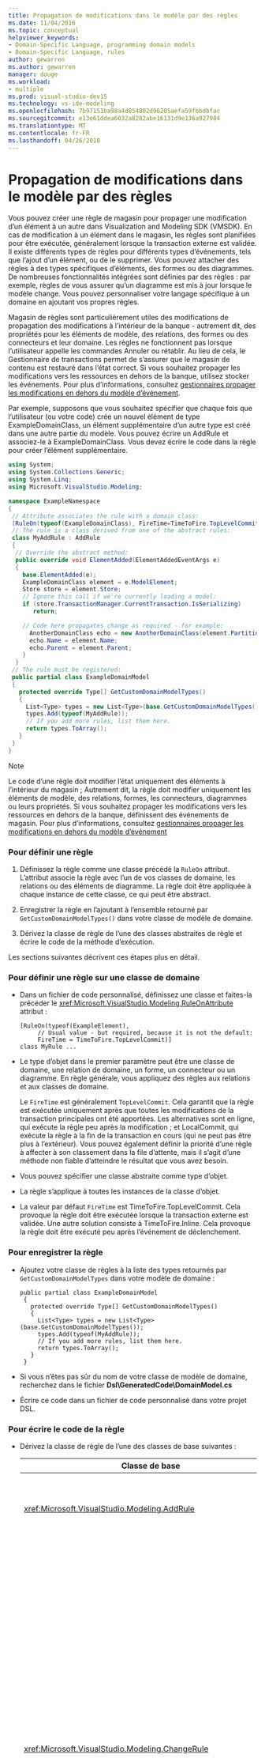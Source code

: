 ```yaml
---
title: Propagation de modifications dans le modèle par des règles
ms.date: 11/04/2016
ms.topic: conceptual
helpviewer_keywords:
- Domain-Specific Language, programming domain models
- Domain-Specific Language, rules
author: gewarren
ms.author: gewarren
manager: douge
ms.workload:
- multiple
ms.prod: visual-studio-dev15
ms.technology: vs-ide-modeling
ms.openlocfilehash: 7b97151ba98a4d854802d96205aefa59fbbdbfac
ms.sourcegitcommit: e13e61ddea6032a8282abe16131d9e136a927984
ms.translationtype: MT
ms.contentlocale: fr-FR
ms.lasthandoff: 04/26/2018
---
```

# <a name="rules-propagate-changes-within-the-model"></a>Propagation de modifications dans le modèle par des règles
Vous pouvez créer une règle de magasin pour propager une modification d’un élément à un autre dans Visualization and Modeling SDK (VMSDK). En cas de modification à un élément dans le magasin, les règles sont planifiées pour être exécutée, généralement lorsque la transaction externe est validée. Il existe différents types de règles pour différents types d’événements, tels que l’ajout d’un élément, ou de le supprimer. Vous pouvez attacher des règles à des types spécifiques d’éléments, des formes ou des diagrammes. De nombreuses fonctionnalités intégrées sont définies par des règles : par exemple, règles de vous assurer qu’un diagramme est mis à jour lorsque le modèle change. Vous pouvez personnaliser votre langage spécifique à un domaine en ajoutant vos propres règles.

 Magasin de règles sont particulièrement utiles des modifications de propagation des modifications à l’intérieur de la banque - autrement dit, des propriétés pour les éléments de modèle, des relations, des formes ou des connecteurs et leur domaine. Les règles ne fonctionnent pas lorsque l’utilisateur appelle les commandes Annuler ou rétablir. Au lieu de cela, le Gestionnaire de transactions permet de s’assurer que le magasin de contenu est restauré dans l’état correct. Si vous souhaitez propager les modifications vers les ressources en dehors de la banque, utilisez stocker les événements. Pour plus d’informations, consultez [gestionnaires propager les modifications en dehors du modèle d’événement](../modeling/event-handlers-propagate-changes-outside-the-model.md).

 Par exemple, supposons que vous souhaitez spécifier que chaque fois que l’utilisateur (ou votre code) crée un nouvel élément de type ExampleDomainClass, un élément supplémentaire d’un autre type est créé dans une autre partie du modèle. Vous pouvez écrire un AddRule et associez-le à ExampleDomainClass. Vous devez écrire le code dans la règle pour créer l’élément supplémentaire.

```csharp
using System;
using System.Collections.Generic;
using System.Linq;
using Microsoft.VisualStudio.Modeling;

namespace ExampleNamespace
{
 // Attribute associates the rule with a domain class:
 [RuleOn(typeof(ExampleDomainClass), FireTime=TimeToFire.TopLevelCommit)]
 // The rule is a class derived from one of the abstract rules:
 class MyAddRule : AddRule
 {
  // Override the abstract method:
  public override void ElementAdded(ElementAddedEventArgs e)
  {
    base.ElementAdded(e);
    ExampleDomainClass element = e.ModelElement;
    Store store = element.Store;
    // Ignore this call if we're currently loading a model:
    if (store.TransactionManager.CurrentTransaction.IsSerializing)
       return;

    // Code here propagates change as required - for example:
      AnotherDomainClass echo = new AnotherDomainClass(element.Partition);
      echo.Name = element.Name;
      echo.Parent = element.Parent;
    }
  }
 // The rule must be registered:
 public partial class ExampleDomainModel
 {
   protected override Type[] GetCustomDomainModelTypes()
   {
     List<Type> types = new List<Type>(base.GetCustomDomainModelTypes());
     types.Add(typeof(MyAddRule));
     // If you add more rules, list them here.
     return types.ToArray();
   }
 }
}

```

> [!NOTE]
>  Le code d’une règle doit modifier l’état uniquement des éléments à l’intérieur du magasin ; Autrement dit, la règle doit modifier uniquement les éléments de modèle, des relations, formes, les connecteurs, diagrammes ou leurs propriétés. Si vous souhaitez propager les modifications vers les ressources en dehors de la banque, définissent des événements de magasin. Pour plus d’informations, consultez [gestionnaires propager les modifications en dehors du modèle d’événement](../modeling/event-handlers-propagate-changes-outside-the-model.md)

### <a name="to-define-a-rule"></a>Pour définir une règle

1.  Définissez la règle comme une classe précédé la `RuleOn` attribut. L’attribut associe la règle avec l’un de vos classes de domaine, les relations ou des éléments de diagramme. La règle doit être appliquée à chaque instance de cette classe, ce qui peut être abstract.

2.  Enregistrer la règle en l’ajoutant à l’ensemble retourné par `GetCustomDomainModelTypes()` dans votre classe de modèle de domaine.

3.  Dérivez la classe de règle de l’une des classes abstraites de règle et écrire le code de la méthode d’exécution.

 Les sections suivantes décrivent ces étapes plus en détail.

### <a name="to-define-a-rule-on-a-domain-class"></a>Pour définir une règle sur une classe de domaine

-   Dans un fichier de code personnalisé, définissez une classe et faites-la précéder le <xref:Microsoft.VisualStudio.Modeling.RuleOnAttribute> attribut :

    ```
    [RuleOn(typeof(ExampleElement),
         // Usual value - but required, because it is not the default:
         FireTime = TimeToFire.TopLevelCommit)]
    class MyRule ...

    ```

-   Le type d’objet dans le premier paramètre peut être une classe de domaine, une relation de domaine, un forme, un connecteur ou un diagramme. En règle générale, vous appliquez des règles aux relations et aux classes de domaine.

     Le `FireTime` est généralement `TopLevelCommit`. Cela garantit que la règle est exécutée uniquement après que toutes les modifications de la transaction principales ont été apportées. Les alternatives sont en ligne, qui exécute la règle peu après la modification ; et LocalCommit, qui exécute la règle à la fin de la transaction en cours (qui ne peut pas être plus à l’extérieur). Vous pouvez également définir la priorité d’une règle à affecter à son classement dans la file d’attente, mais il s’agit d’une méthode non fiable d’atteindre le résultat que vous avez besoin.

-   Vous pouvez spécifier une classe abstraite comme type d’objet.

-   La règle s’applique à toutes les instances de la classe d’objet.

-   La valeur par défaut `FireTime` est TimeToFire.TopLevelCommit. Cela provoque la règle doit être exécutée lorsque la transaction externe est validée. Une autre solution consiste à TimeToFire.Inline. Cela provoque la règle doit être exécuté peu après l’événement de déclenchement.

### <a name="to-register-the-rule"></a>Pour enregistrer la règle

-   Ajoutez votre classe de règles à la liste des types retournés par `GetCustomDomainModelTypes` dans votre modèle de domaine :

    ```
    public partial class ExampleDomainModel
     {
       protected override Type[] GetCustomDomainModelTypes()
       {
         List<Type> types = new List<Type>(base.GetCustomDomainModelTypes());
         types.Add(typeof(MyAddRule));
         // If you add more rules, list them here.
         return types.ToArray();
       }
     }

    ```

-   Si vous n’êtes pas sûr du nom de votre classe de modèle de domaine, recherchez dans le fichier **Dsl\GeneratedCode\DomainModel.cs**

-   Écrire ce code dans un fichier de code personnalisé dans votre projet DSL.

### <a name="to-write-the-code-of-the-rule"></a>Pour écrire le code de la règle

-   Dérivez la classe de règle de l’une des classes de base suivantes :

    |Classe de base|Déclencheur|
    |----------------|-------------|
    |<xref:Microsoft.VisualStudio.Modeling.AddRule>|Un élément, un lien ou une forme est ajoutée.<br /><br /> Cela permet de détecter de nouvelles relations, en plus des nouveaux éléments.|
    |<xref:Microsoft.VisualStudio.Modeling.ChangeRule>|Une valeur de propriété de domaine est modifiée. L’argument de méthode fournit les valeurs anciennes et nouvelles.<br /><br /> Pour les formes, cette règle est déclenchée lorsque la fonction intégrée `AbsoluteBounds` de propriété est modifiée, si la forme est déplacée.<br /><br /> Dans de nombreux cas, il est plus pratique remplacer `OnValueChanged` ou `OnValueChanging` dans le Gestionnaire de propriétés. Ces méthodes sont appelées immédiatement avant et après la modification. En revanche, la règle s’exécute généralement à la fin de la transaction. Pour plus d’informations, consultez [gestionnaires de modification de valeur de propriété domaine](../modeling/domain-property-value-change-handlers.md). **Remarque :** cette règle n’est pas déclenchée lorsqu’un lien est créé ou supprimé. À la place, écrire une `AddRule` et un `DeleteRule` pour la relation de domaine.|
    |<xref:Microsoft.VisualStudio.Modeling.DeletingRule>|Déclenché lorsqu’un élément ou un lien est prêt à être supprimé. La propriété ModelElement.IsDeleting a la valeur true jusqu'à la fin de la transaction.|
    |<xref:Microsoft.VisualStudio.Modeling.DeleteRule>|Effectuée lorsqu’un élément ou un lien a été supprimé. La règle est exécutée une fois toutes les autres règles ont été exécutées, y compris DeletingRules. ModelElement.IsDeleting a la valeur false et ModelElement.IsDeleted a la valeur true. Pour permettre une restauration ultérieure, l’élément n'est pas réellement supprimé de la mémoire, mais il est supprimé de Store.ElementDirectory.|
    |<xref:Microsoft.VisualStudio.Modeling.MoveRule>|Un élément est déplacé à partir de la partition d’un magasin vers un autre.<br /><br /> (Notez que cela n’est pas liée à la position de la forme de graphique).|
    |<xref:Microsoft.VisualStudio.Modeling.RolePlayerChangeRule>|Cette règle s’applique uniquement aux relations de domaine. Elle est déclenchée si vous affectez explicitement un élément de modèle à des extrémités d’un lien.|
    |<xref:Microsoft.VisualStudio.Modeling.RolePlayerPositionChangeRule>|Déclenché lorsque l’ordre des liens vers ou à partir d’un élément est modifié à l’aide des méthodes MoveBefore ou MoveToIndex sur un lien.|
    |<xref:Microsoft.VisualStudio.Modeling.TransactionBeginningRule>|Exécuté lorsqu’une transaction est créée.|
    |<xref:Microsoft.VisualStudio.Modeling.TransactionCommittingRule>|Exécuté lors de la transaction est sur le point d’être validée.|
    |<xref:Microsoft.VisualStudio.Modeling.TransactionRollingBackRule>|Exécuté lors de la transaction est sur le point d’être restaurée.|

-   Chaque classe a une méthode que vous substituez. Type `override` dans votre classe pour la détection. Le paramètre de cette méthode identifie l’élément qui est en cours de modification.

 Notez les points suivants à propos des règles :

1.  L’ensemble de modifications dans une transaction peut se déclencher de nombreuses règles. En règle générale, les règles sont exécutées lorsque la transaction externe est validée. Elles sont exécutées dans un ordre non spécifié.

2.  Une règle est toujours exécutée à l’intérieur d’une transaction. Par conséquent, vous n’avez pas à créer une nouvelle transaction pour apporter des modifications.

3.  Les règles ne sont pas exécutées lorsqu’une transaction est annulée, ou lors de l’annulation ou rétablissement des opérations. Ces opérations Réinitialiser tout le contenu de la banque à son état précédent. Par conséquent, si votre règle modifie l’état de tout élément à l’extérieur de la banque, il ne peut pas conserver dans synchronism avec le magasin de contenu. Pour mettre à jour d’état en dehors de la banque, il est préférable d’utiliser des événements. Pour plus d’informations, consultez [gestionnaires propager les modifications en dehors du modèle d’événement](../modeling/event-handlers-propagate-changes-outside-the-model.md).

4.  Certaines règles sont exécutées lorsqu’un modèle est chargé à partir du fichier. Pour déterminer si le chargement ou de l’enregistrement est en cours, utilisez `store.TransactionManager.CurrentTransaction.IsSerializing`.

5.  Si le code de votre règle crée plusieurs déclencheurs de la règle, ils seront ajoutés à la fin de la liste de déclenchement et seront exécutées avant la fin de la transaction. DeletedRules sont exécutés après toutes les autres règles. Une règle peut exécuter plusieurs fois dans une transaction, une fois pour chaque modification.

6.  Pour passer des informations à destination et à partir de règles, vous pouvez stocker des informations dans le `TransactionContext`. Il s’agit simplement d’un dictionnaire qui est conservé pendant la transaction. Il est supprimé lorsque la transaction se termine. Les arguments d’événement de chaque règle fournissent l’accès à celui-ci. N’oubliez pas que les règles ne sont pas exécutées dans un ordre prédéfini.

7.  Utilisez les règles après prise en compte d’autres alternatives. Par exemple, si vous souhaitez mettre à jour d’une propriété lorsqu’une valeur est modifiée, envisagez d’utiliser une propriété calculée. Si vous souhaitez limiter la taille ou l’emplacement d’une forme, utilisez un `BoundsRule`. Si vous souhaitez répondre à une modification de la valeur d’une propriété, ajoutez une `OnValueChanged` gestionnaire à la propriété. Pour plus d’informations, consultez [réponse aux et propager les modifications](../modeling/responding-to-and-propagating-changes.md).

## <a name="example"></a>Exemple
 L’exemple suivant met à jour une propriété lorsqu’une relation de domaine est instanciée pour lier deux éléments. La règle est déclenchée non seulement lorsque l’utilisateur crée un lien dans un diagramme, mais également si le code de programme crée un lien.

 Pour tester cet exemple, créez DSL à l’aide du modèle de tâche de flux de solution et insérez le code suivant dans un fichier dans le projet Dsl. Générer et exécuter la solution et ouvrez l’exemple de fichier dans le projet de débogage. Dessinez un lien de commentaire entre une forme de commentaire et un élément de flux. Le texte du commentaire modifie un rapport sur l’élément plus récente que vous avez connectée à.

 Dans la pratique, vous devez généralement écrire un DeleteRule pour chaque AddRule.

```
using System;
using System.Collections.Generic;
using System.Linq;
using System.Text;
using Microsoft.VisualStudio.Modeling;

namespace Company.TaskRuleExample
{

  [RuleOn(typeof(CommentReferencesSubjects))]
  public class RoleRule : AddRule
  {

    public override void ElementAdded(ElementAddedEventArgs e)
    {
      base.ElementAdded(e);
      CommentReferencesSubjects link = e.ModelElement as CommentReferencesSubjects;
      Comment comment = link.Comment;
      FlowElement subject = link.Subject;
      Transaction current = link.Store.TransactionManager.CurrentTransaction;
      // Don't want to run when we're just loading from file:
      if (current.IsSerializing) return;
      comment.Text = "Flow has " + subject.FlowTo.Count + " outgoing connections";
    }

  }

  public partial class TaskRuleExampleDomainModel
  {
    protected override Type[] GetCustomDomainModelTypes()
    {
      List<Type> types = new List<Type>(base.GetCustomDomainModelTypes());
      types.Add(typeof(RoleRule));
      return types.ToArray();
    }
  }

}

```

## <a name="see-also"></a>Voir aussi

- [Propagation de modifications en dehors du modèle par des gestionnaires d’événements](../modeling/event-handlers-propagate-changes-outside-the-model.md)
- [Emplacement et de la taille de la forme contrainte par BoundsRules](../modeling/boundsrules-constrain-shape-location-and-size.md)
